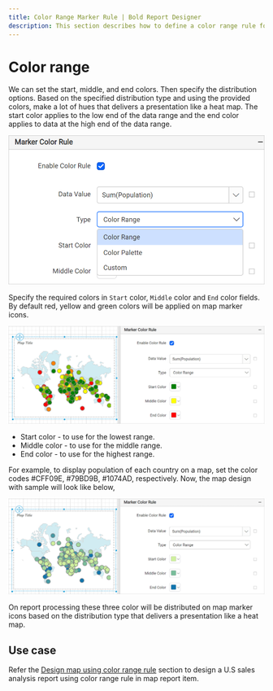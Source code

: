 ```yaml
---
title: Color Range Marker Rule | Bold Report Designer
description: This section describes how to define a color range rule for Map markers with the Bold Report Designer.
---
```


# Color range

We can set the start, middle, and end colors. Then specify the distribution options. Based on the specified distribution type and using the provided colors, make a lot of hues that delivers a presentation like a heat map. The start color applies to the low end of the data range and the end color applies to data at the high end of the data range.

![Map color rule types](/static/assets/on-premise/images/report-designer/report-items/map/marker-color-rule/types.png)

Specify the required colors in `Start` color, `Middle` color and `End` color fields. By default red, yellow and green colors will be applied on map marker icons.

![Map color rule types](/static/assets/on-premise/images/report-designer/report-items/map/marker-color-rule/color-range-type.png)

* Start color - to use for the lowest range.
* Middle color - to use for the middle range.
* End color - to use for the highest range.

For example, to display population of each country on a map, set the color codes #CFF09E, #79BD9B, #1074AD, respectively. Now, the map design with sample will look like below,

![Map color rule types](/static/assets/on-premise/images/report-designer/report-items/map/marker-color-rule/color-range-demo.png)

On report processing these three color will be distributed on map marker icons based on the distribution type that delivers a presentation like a heat map.

## Use case

Refer the [Design map using color range rule](/designer-guide/report-designer/report-items/map/use-case/design-map-using-marker-color-range-rule/) section to design a U.S sales analysis report using color range rule in map report item.